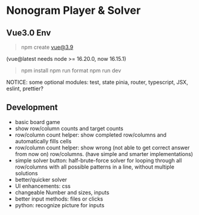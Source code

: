 Nonogram Player & Solver
====

Vue3.0 Env
----

> npm create vue@3.9

(vue@latest needs node >= 16.20.0, now 16.15.1)

> npm install
> npm run format
> npm run dev

NOTICE: some optional modules: test, state pinia, router, typescript, JSX, eslint, prettier?


Development
----

* basic board game
* show row/column counts and target counts
* row/column count helper: show completed row/columns and automatically fills cells
* row/column count helper: show wrong (not able to get correct answer from now on) row/columns. (have simple and smarter implementations)
* simple solver button: half-brute-force solver for looping through all row/columns with all possible patterns in a line, without multiple solutions
* better/quicker solver
* UI enhancements: css
* changeable Number and sizes, inputs
* better input methods: files or clicks
* python: recognize picture for inputs
